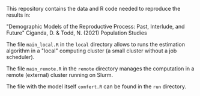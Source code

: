 This repository contains the data and R code needed to reproduce the results in:

"Demographic Models of the Reproductive Process: Past, Interlude, and Future" 
Ciganda, D. & Todd, N. (2021) Population Studies


The file `main_local.R` in the `local` directory allows to runs the estimation algorithm in a "local"
computing cluster (a small cluster without a job scheduler).

The file `main_remote.R` in the `remote` directory manages the computation in a remote (external) cluster running on Slurm.

The file with the model itself `comfert.R` can be found in the `run` directory. 
